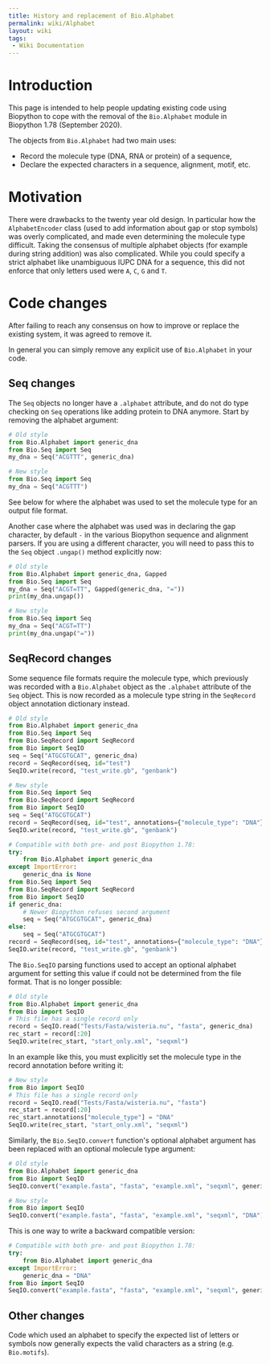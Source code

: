 ```yaml
---
title: History and replacement of Bio.Alphabet
permalink: wiki/Alphabet
layout: wiki
tags:
 - Wiki Documentation
---
```


# Introduction

This page is intended to help people updating existing code using Biopython to
cope with the removal of the ``Bio.Alphabet`` module in Biopython 1.78
(September 2020).

The objects from `Bio.Alphabet` had two main uses:
* Record the molecule type (DNA, RNA or protein) of a sequence,
* Declare the expected characters in a sequence, alignment, motif, etc.

# Motivation

There were drawbacks to the twenty year old design. In particular how the
`AlphabetEncoder` class (used to add information about gap or stop symbols)
was overly complicated, and made even determining the molecule type difficult.
Taking the consensus of multiple alphabet objects (for example during string
addition) was also complicated. While you could specify a strict alphabet like
unambiguous IUPC DNA for a sequence, this did not enforce that only letters
used were `A`, `C`, `G` and `T`.

# Code changes

After failing to reach any consensus on how to improve or replace the existing
system, it was agreed to remove it.

In general you can simply remove any explicit use of ``Bio.Alphabet`` in your
code.

## Seq changes

The ``Seq`` objects no longer have a `.alphabet` attribute, and do not do type
checking on `Seq` operations like adding protein to DNA anymore. Start by
removing the alphabet argument:

```python
# Old style
from Bio.Alphabet import generic_dna
from Bio.Seq import Seq
my_dna = Seq("ACGTTT", generic_dna)
```

```python
# New style
from Bio.Seq import Seq
my_dna = Seq("ACGTTT")
```

See below for where the alphabet was used to set the molecule type for an
output file format.

Another case where the alphabet was used was in declaring the gap character,
by default `-` in the various Biopython sequence and alignment parsers. If
you are using a different character, you will need to pass this to the `Seq`
object `.ungap()` method explicitly now:

```python
# Old style
from Bio.Alphabet import generic_dna, Gapped
from Bio.Seq import Seq
my_dna = Seq("ACGT=TT", Gapped(generic_dna, "="))
print(my_dna.ungap())
```

```python
# New style
from Bio.Seq import Seq
my_dna = Seq("ACGT=TT")
print(my_dna.ungap("="))
```

## SeqRecord changes

Some sequence file formats require the molecule type, which previously was
recorded with a ``Bio.Alphabet`` object as the `.alphabet` attribute of the
`Seq` object. This is now recorded as a molecule type string in the
`SeqRecord` object annotation dictionary instead.

```python
# Old style
from Bio.Alphabet import generic_dna
from Bio.Seq import Seq
from Bio.SeqRecord import SeqRecord
from Bio import SeqIO
seq = Seq("ATGCGTGCAT", generic_dna)
record = SeqRecord(seq, id="test")
SeqIO.write(record, "test_write.gb", "genbank")
```

```python
# New style
from Bio.Seq import Seq
from Bio.SeqRecord import SeqRecord
from Bio import SeqIO
seq = Seq("ATGCGTGCAT")
record = SeqRecord(seq, id="test", annotations={"molecule_type": "DNA"})
SeqIO.write(record, "test_write.gb", "genbank")
```

```python
# Compatible with both pre- and post Biopython 1.78:
try:
    from Bio.Alphabet import generic_dna
except ImportError:
    generic_dna is None
from Bio.Seq import Seq
from Bio.SeqRecord import SeqRecord
from Bio import SeqIO
if generic_dna:
    # Newer Biopython refuses second argument
    seq = Seq("ATGCGTGCAT", generic_dna)
else:
    seq = Seq("ATGCGTGCAT")
record = SeqRecord(seq, id="test", annotations={"molecule_type": "DNA"})
SeqIO.write(record, "test_write.gb", "genbank")
```

The ``Bio.SeqIO`` parsing functions used to accept an optional alphabet
argument for setting this value if could not be determined from the
file format. That is no longer possible:

```python
# Old style
from Bio.Alphabet import generic_dna
from Bio import SeqIO
# This file has a single record only
record = SeqIO.read("Tests/Fasta/wisteria.nu", "fasta", generic_dna)
rec_start = record[:20]
SeqIO.write(rec_start, "start_only.xml", "seqxml")
```

In an example like this, you must explicitly set the molecule type in the
record annotation before writing it:

```python
# New style
from Bio import SeqIO
# This file has a single record only
record = SeqIO.read("Tests/Fasta/wisteria.nu", "fasta")
rec_start = record[:20]
rec_start.annotations["molecule_type"] = "DNA"
SeqIO.write(rec_start, "start_only.xml", "seqxml")
```

Similarly, the ``Bio.SeqIO.convert`` function's optional alphabet argument has
been replaced with an optional molecule type argument:

```python
# Old style
from Bio.Alphabet import generic_dna
from Bio import SeqIO
SeqIO.convert("example.fasta", "fasta", "example.xml", "seqxml", generic_dna)
```

```python
# New style
from Bio import SeqIO
SeqIO.convert("example.fasta", "fasta", "example.xml", "seqxml", "DNA")
```

This is one way to write a backward compatible version:

```python
# Compatible with both pre- and post Biopython 1.78:
try:
    from Bio.Alphabet import generic_dna
except ImportError:
    generic_dna = "DNA"
from Bio import SeqIO
SeqIO.convert("example.fasta", "fasta", "example.xml", "seqxml", generic_dna)
```

## Other changes

Code which used an alphabet to specify the expected list of letters or symbols
now generally expects the valid characters as a string (e.g. ``Bio.motifs``).
